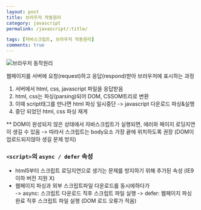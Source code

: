 ```yaml
---
layout: post
title: 브라우저 작동원리
category: javascript
permalink: /javascript/:title/

tags: [자바스크립트, 브라우저 작동원리]
comments: true
---
```

![브라우저 동작원리](/img/browser-operating-principle.jpg)

웹페이지를 서버에 요청(request)하고 응답(respond)받아 브러우저에 표시하는 과정
1. 서버에서 html, css, javascript 파일을 응답받음
2. html, css는 파싱(parsing)되어 DOM, CSSOM트리로 변환
3. 이때 script태그를 만나면 html 파싱 일시중단 -> javascript 다운로드 파싱&실행
4. 중단 되었던 html, css 파싱 재게  

** DOM이 완성되지 않은 상태에서 자바스크립트가 실행되면, 에러와 페이지 로딩지연이 생길 수 있음
-> 따라서 스크립트는 body요소 가장 끝에 위치하도록 권장 (DOM이 업로드되지않아 생길 문제 방지)

### `<script>`의 `async / defer` 속성
* html5부터 스크립트 로딩지연으로 생기는 문제를 방지하기 위해 추가된 속성 (IE9 이하 버전 지원 X)
* 웹페이지 파싱과 외부 스크립트파일 다운로드를 동시에하다가  
-> async: 스크립트 다운로드 직후 스크립트 파일 실행
-> defer: 웹페이지 파싱 완료 직후 스크립트 파일 실행 (DOM 로드 오류가 적음)